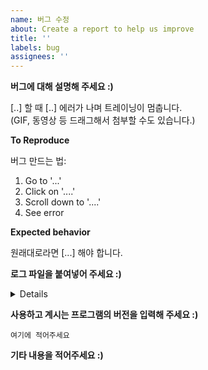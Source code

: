 ```yaml
---
name: 버그 수정
about: Create a report to help us improve
title: ''
labels: bug
assignees: ''
---
```


**버그에 대해 설명해 주세요 :)**  

[..] 할 때 [..] 에러가 나며 트레이닝이 멈춥니다.  
(GIF, 동영상 등 드래그해서 첨부할 수도 있습니다.)

**To Reproduce**  

버그 만드는 법:

1. Go to '...'
2. Click on '....'
3. Scroll down to '....'
4. See error

**Expected behavior**  

원래대로라면 [...] 해야 합니다.

**로그 파일을 붙여넣어 주세요 :)**  

<details>
<code>

여기에 붙여넣어 주세요

</code>
</details>

**사용하고 계시는 프로그램의 버전을 입력해 주세요 :)**  

```
여기에 적어주세요
```

**기타 내용을 적어주세요 :)**  
